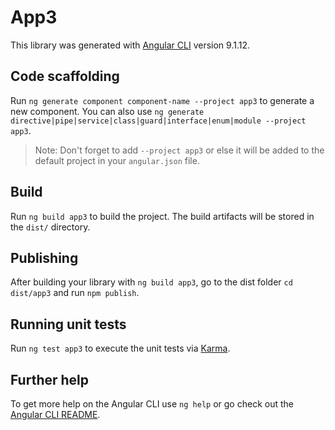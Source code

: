 # App3

This library was generated with [Angular CLI](https://github.com/angular/angular-cli) version 9.1.12.

## Code scaffolding

Run `ng generate component component-name --project app3` to generate a new component. You can also use `ng generate directive|pipe|service|class|guard|interface|enum|module --project app3`.
> Note: Don't forget to add `--project app3` or else it will be added to the default project in your `angular.json` file. 

## Build

Run `ng build app3` to build the project. The build artifacts will be stored in the `dist/` directory.

## Publishing

After building your library with `ng build app3`, go to the dist folder `cd dist/app3` and run `npm publish`.

## Running unit tests

Run `ng test app3` to execute the unit tests via [Karma](https://karma-runner.github.io).

## Further help

To get more help on the Angular CLI use `ng help` or go check out the [Angular CLI README](https://github.com/angular/angular-cli/blob/master/README.md).

